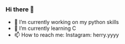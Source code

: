 ### Hi there 👋

- 🔭 I’m currently working on my python skills
- 🌱 I’m currently learning C
- 📫 How to reach me: Instagram: herry.yyyy
